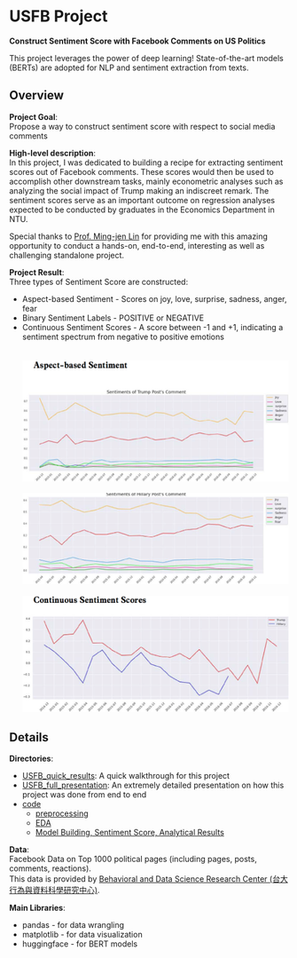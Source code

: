 # USFB Project
**Construct Sentiment Score with Facebook Comments on US Politics**

This project leverages the power of deep learning! State-of-the-art models (BERTs) are adopted for NLP and sentiment extraction from texts.

## Overview
**Project Goal**:<br>
Propose a way to construct sentiment score with respect to social media comments

**High-level description**:<br>
In this project, I was dedicated to building a recipe for extracting sentiment scores out of Facebook comments. These scores would then be used to accomplish other downstream tasks, mainly econometric analyses such as analyzing the social impact of Trump making an indiscreet remark. The sentiment scores serve as an important outcome on regression analyses expected to be conducted by graduates in the Economics Department in NTU.

Special thanks to [Prof. Ming-jen Lin](https://econ.ntu.edu.tw/zh_tw/people/faculty0/faculty1/%E6%9E%97-%E6%98%8E%E4%BB%81-73113963) for providing me with this amazing opportunity to conduct a hands-on, end-to-end, interesting as well as challenging standalone project.

**Project Result**:<br>
Three types of Sentiment Score are constructed:
* Aspect-based Sentiment - Scores on joy, love, surprise, sadness, anger, fear
* Binary Sentiment Labels - POSITIVE or NEGATIVE
* Continuous Sentiment Scores - A score between -1 and +1, indicating a sentiment spectrum from negative to positive emotions
<br><br><br>
![](/images/aspect_based_trump.png)
<br><br>
![](/images/aspect_based_hillary.png)
<br><br>
![](/images/social_listener_continuous.png)


## Details
**Directories**:
* [USFB_quick_results](/USFB_quick_results.pdf): A quick walkthrough for this project
* [USFB_full_presentation](/USFB_full_presentation): An extremely detailed presentation on how this project was done from end to end
* [code](/code)
  * [preprocessing](/code/preprocessing.ipynb)
  * [EDA](/code/EDA.ipynb)
  * [Model Building, Sentiment Score, Analytical Results](/code/Model%20Building,%20Sentiment%20Score,%20and%20Analytical%20Results.ipynb)

**Data**:<br>
Facebook Data on Top 1000 political pages (including pages, posts, comments, reactions).<br>
This data is provided by [Behavioral and Data Science Research Center (台大行為與資料科學研究中心)](https://bdsrc.ntu.edu.tw/).

**Main Libraries**:
* pandas - for data wrangling
* matplotlib - for data visualization
* huggingface - for BERT models
